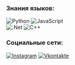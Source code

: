 
### Знания языков:
![Python](https://img.shields.io/badge/-Python-090909?style=for-the-badge&logo=python&logoColor=47C5FB) 
![JavaScript](https://img.shields.io/badge/-JavaScript-090909?style=for-the-badge&logo=JavaScript&logoColor=E9D54D)  
![.Net](https://img.shields.io/badge/-Framework-090909?style=for-the-badge&logo=.net&logoColor=E5D3FF) 
![C++](https://img.shields.io/badge/-C++-090909?style=for-the-badge&logo=C%2b%2b&logoColor=6296CC) 

### Социальные сети:
[![Instagram](https://img.shields.io/badge/-Instagram-090909?style=for-the-badge&logo=instagram&logoColor=B4068E)](https://www.instagram.com/axyevshyi_)
[![Vkontakte](https://img.shields.io/badge/-Vkontakte-090909?style=for-the-badge&logo=Vk&logoColor=4F7DB3)](https://vk.com/advisory24)
